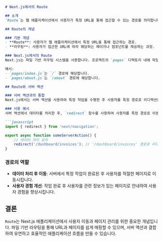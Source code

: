 ```markdown
# Next.js에서의 Route

## 소개
`Route`는 웹 애플리케이션에서 사용자가 특정 URL을 통해 접근할 수 있는 경로를 의미합니다. Next.js에서는 이러한 라우트를 통해 페이지와 컴포넌트를 관리하고, 사용자가 URL을 변경할 때 해당 경로에 맞는 콘텐츠를 제공합니다.

## Route의 개념

### 기본 개념
- **Route**: 사용자가 웹 애플리케이션에서 특정 URL을 통해 접근하는 경로.
- **라우팅**: 사용자가 접근한 URL에 따라 해당하는 페이지나 컴포넌트를 제공하는 과정.

### Next.js에서의 Route
Next.js는 파일 기반 라우팅 시스템을 사용합니다. 프로젝트의 `pages` 디렉토리 내에 파일을 생성하면, 해당 파일 이름이 URL 경로가 됩니다.

예시:
- `pages/index.js`는 `/` 경로에 해당합니다.
- `pages/about.js`는 `/about` 경로에 해당합니다.

## Route와 서버 액션

### 서버 액션과의 통합
Next.js에서는 서버 액션을 사용하여 특정 작업을 수행한 후 사용자를 특정 경로로 리디렉션할 수 있습니다. 이때 사용하는 경로가 바로 `route`입니다.

### 사용 예시
서버 액션에서 데이터를 처리한 후, `redirect` 함수를 사용하여 사용자를 특정 경로로 이동시킵니다.

```javascript
import { redirect } from 'next/navigation';

export async function someServerAction() {
    // 데이터 처리 로직
    redirect('/dashboard/invoices'); // '/dashboard/invoices' 경로로 리디렉션
}
```

### 경로의 역할
- **데이터 처리 후 이동**: 서버에서 특정 작업이 완료된 후 사용자를 적절한 페이지로 이동시킵니다.
- **사용자 경험 개선**: 작업 완료 후 사용자를 관련 정보가 있는 페이지로 안내하여 사용자 경험을 향상시킵니다.

## 결론
`Route`는 Next.js 애플리케이션에서 사용자 이동과 페이지 관리를 위한 중요한 개념입니다. 파일 기반 라우팅을 통해 URL과 페이지를 쉽게 매핑할 수 있으며, 서버 액션과 결합하여 유연하고 효율적인 애플리케이션 흐름을 만들 수 있습니다.
```
